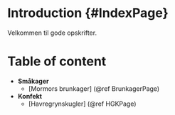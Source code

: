 
# Introduction      {#IndexPage}

Velkommen til gode opskrifter.

# Table of content

- **Småkager**
  - [Mormors brunkager] (@ref BrunkagerPage)
- **Konfekt**
  - [Havregrynskugler] (@ref HGKPage)
